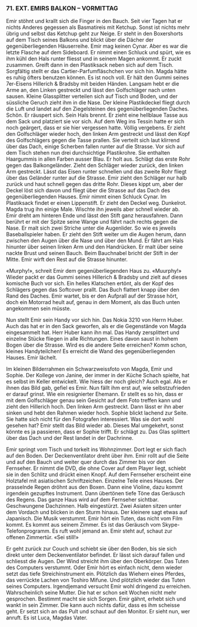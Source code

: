 ### 71. EXT. EMIRS BALKON – VORMITTAG

Emir stöhnt und krallt sich die Finger in den Bauch. Seit vier Tagen hat er nichts Anderes gegessen als Basmatireis mit Ketchup. Sonst ist nichts mehr übrig und selbst das Ketchup geht zur Neige. Er steht in den Boxershorts auf dem Tisch seines Balkons und blickt über die Dächer der gegenüberliegenden Häuserreihe. Emir mag keinen Cynar. Aber es war die letzte Flasche auf dem Sideboard. Er nimmt einen Schluck und spürt, wie es ihm kühl den Hals runter fliesst und in seinem Magen ankommt. Er zuckt zusammen. Greift dann in den Plastiksack neben sich auf dem Tisch. Sorgfältig stellt er das Cartier-Parfumfläschchen vor sich hin. Magda hätte es ruhig öfters benutzen können. Es ist noch voll. Er hält den Gummi seines 7er-Eisens Hillerich & Bradsby mit beiden Händen. Langsam hebt er die Arme an, den Linken gestreckt und lässt den Golfschläger nach unten sausen. Kleine Glassplitter verteilen sich auf Tisch und Boden, und der süssliche Geruch zieht ihm in die Nase. Der kleine Plastikdeckel fliegt durch die Luft und landet auf den Ziegelsteinen des gegenüberliegenden Daches. Schön. Er räuspert sich. Sein Hals brennt. Er zieht eine hellblaue Tasse aus dem Sack und platziert sie vor sich. Auf dem Weg ins Tessin hatte er sich noch geärgert, dass er sie hier vergessen hatte. Völlig vergebens. Er zieht den Golfschläger wieder hoch, den linken Arm gestreckt und lässt den Kopf des Golfschlägers gegen die Tasse prallen. Sie verteilt sich laut klirrend über das Dach, einige Scherben fallen runter auf die Strasse. Vor sich auf dem Tisch stehen nun drei durchsichtige Plastikrohre. Sie enthalten Haargummis in allen Farben ausser Blau. Er holt aus. Schlägt das erste Rohr gegen das Balkongeländer. Zieht den Schläger wieder zurück, den linken Arm gestreckt. Lässt das Eisen runter schnellen und das zweite Rohr fliegt über das Geländer runter auf die Strasse. Emir zieht den Schläger nur halb zurück und haut schnell gegen das dritte Rohr. Dieses kippt um, aber der Deckel löst sich davon und fliegt über die Strasse auf das Dach des gegenüberliegenden Hauses. Emir nimmt einen Schluck Cynar. Im Plastiksack findet er einen Lippenstift. Er zieht den Deckel weg. Dunkelrot. Magda trug ihn einige Male. Wischte ihn jeweils aber schnell wieder ab. Emir dreht am hinteren Ende und lässt den Stift ganz herausfahren. Dann berührt er mit der Spitze seine Wange und fährt nach rechts gegen die Nase. Er malt sich zwei Striche unter die Augenlider. So wie es jeweils Baseballspieler haben. Er zieht den Stift weiter um die Augen herum, dann zwischen den Augen über die Nase und über den Mund. Er fährt am Hals hinunter über seinen linken Arm und den Handrücken. Er malt über seine nackte Brust und seinen Bauch. Beim Bauchnabel bricht der Stift in der Mitte. Emir wirft den Rest auf die Strasse hinunter.

«Murphy!», schreit Emir dem gegenüberliegenden Haus zu. «Muurphy!» Wieder packt er das Gummi seines Hillerich & Bradsby und zielt auf dieses komische Buch vor sich. Ein helles Klatschen ertönt, als der Kopf des Schlägers gegen das Softcover prallt. Das Buch flattert knapp über den Rand des Daches. Emir wartet, bis er den Aufprall auf der Strasse hört, doch ein Motorrad heult auf, genau in dem Moment, als das Buch unten angekommen sein müsste.

Nun stellt Emir sein Handy vor sich hin. Das Nokia 3210 von Herrn Huber. Auch das hat er in den Sack geworfen, als er die Gegenstände von Magda eingesammelt hat. Herr Huber kann ihn mal. Das Handy zersplittert und einzelne Stücke fliegen in alle Richtungen. Eines davon saust in hohem Bogen über die Strasse. Wird es die andere Seite erreichen? Komm schon, kleines Handyteilchen! Es erreicht die Wand des gegenüberliegenden Hauses. Emir lächelt.

Im kleinen Bilderrahmen ein Schwarzweissfoto von Magda, Emir und Sophie. Der Kollege von Janine, der immer in der Küche Schach spielte, hat es selbst im Keller entwickelt. Wie hiess der noch gleich? Auch egal. Als er ihnen das Bild gab, gefiel es Emir. Nun fällt ihm erst auf, wie selbstzufrieden er darauf grinst. Wie ein resignierter Ehemann. Er stellt es so hin, dass er mit dem Golfschläger genau sein Gesicht auf dem Foto treffen kann und zieht den Hillerich hoch. Den linken Arm gestreckt. Dann lässt er ihn aber sinken und hebt den Rahmen wieder hoch. Sophie blickt lachend zur Seite. Sie hatte sich nicht für den Fotografen interessiert. Was sie dort wohl gesehen hat? Emir stellt das Bild wieder ab. Dieses Mal umgekehrt, sonst könnte es ja passieren, dass er Sophie trifft. Er schlägt zu. Das Glas splittert über das Dach und der Rest landet in der Dachrinne.

Emir springt vom Tisch und torkelt ins Wohnzimmer. Dort legt er sich flach auf den Boden. Der Deckenventilator dreht über ihm. Emir rollt auf die Seite und auf den Bauch und weiter quer durch das Zimmer bis vor den Fernseher. Er nimmt die DVD, die ohne Cover auf dem Player liegt, schiebt sie in den Schlitz und drückt einen Knopf. Auf dem Fernseher erscheint eine Holztafel mit asiatischen Schriftzeichen. Einzelne Teile eines Hauses. Der prasselnde Regen dröhnt aus den Boxen. Dann eine Violine, dazu kommt irgendein gezupftes Instrument. Dann übertönen tiefe Töne das Geräusch des Regens. Das ganze Haus wird auf dem Fernseher sichtbar. Geschwungene Dachzinnen. Halb eingestürzt. Zwei Asiaten sitzen unter dem Vordach und blicken in den Sturm hinaus. Der kleinere sagt etwas auf Japanisch. Die Musik verstummt. Emir hört ein Tuten, das nicht vom Film kommt. Es kommt aus seinem Zimmer. Es ist das Geräusch vom Skype-Telefonprogramm. Es ruft wohl jemand an. Emir steht auf, schaut zur offenen Zimmertür. «Sei still!»

Er geht zurück zur Couch und schiebt sie über den Boden, bis sie sich direkt unter dem Deckenventilator befindet. Er lässt sich darauf fallen und schliesst die Augen. Der Wind streicht ihm über den Oberkörper. Das Tuten des Computers verstummt. Oder Emir hört es einfach nicht, denn wieder setzt das tiefe Streichinstrument ein. Plötzlich das Wiehern eines Pferdes, das verrückte Lachen von Toshiro Mifune. Und plötzlich wieder das Tuten seines Computers. Irgendjemand versucht Emir wohl dringend zu erreichen. Wahrscheinlich seine Mutter. Die hat er schon seit Wochen nicht mehr gesprochen. Bestimmt macht sie sich Sorgen. Emir gähnt, erhebt sich und wankt in sein Zimmer. Die kann auch nichts dafür, dass es ihm scheisse geht. Er setzt sich an das Pult und schaut auf den Monitor. Er sieht nun, wer anruft. Es ist Luca, Magdas Vater.
